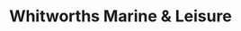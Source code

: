 ---
title: "Whitworths Marine & Leisure"
url: /southport/whitworths-marine-and-leisure/
shop: boat
---